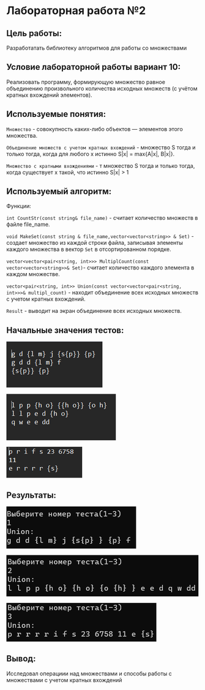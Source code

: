 # Лабораторная работа №2

## Цель работы:

Разработатать библиотеку алгоритмов для работы со множествами

## Условие лабораторной работы вариант 10:

Реализовать программу, формирующую множество равное объединению произвольного 
количества исходных множеств (с учётом кратных вхождений элементов).

## Используемые понятия:

`Множество` - совокупность каких-либо объектов — элементов этого множества.

`Объединение множеств с учетом кратных вхождений` - множество S тогда и только тогда, когда для любого x
истинно S|x| = max{A|x|, B|x|}.

`Множество с кратными вхождениями` - т множество S тогда и только 
тогда, когда существует x такой, что истинно S|x| > 1



## Используемый алгоритм:

Функции:

`int CountStr(const string& file_name)` - считает количество множеств в файле file_name.

`void MakeSet(const string & file_name,vector<vector<string>> & Set)` - создает множество из каждой строки файла, записывая элементы каждого множества в вектор `Set` в отсортированном порядке.

`vector<vector<pair<string, int>>> MultiplCount(const vector<vector<string>>& Set)`- считает количество каждого элемента в каждом множестве.

`vector<pair<string, int>> Union(const vector<vector<pair<string, int>>>& multipl_count)` - находит объединение всех исходных множеств с учетом кратных вхождений.

`Result` - выводит на экран объединение всех исходных множеств.

## Начальные значения тестов:

![image](imgs/Test1Values.png)

![image](imgs/Test2Values.png)

![image](imgs/Test3Values.png)

## Результаты:

![image](imgs/Test1Res.png)

![image](imgs/Test2Res.png)

![image](imgs/Test3Res.png)

## Вывод:

Исследовал операциии над множествами и способы работы с множествами с учетом кратных вхождений

